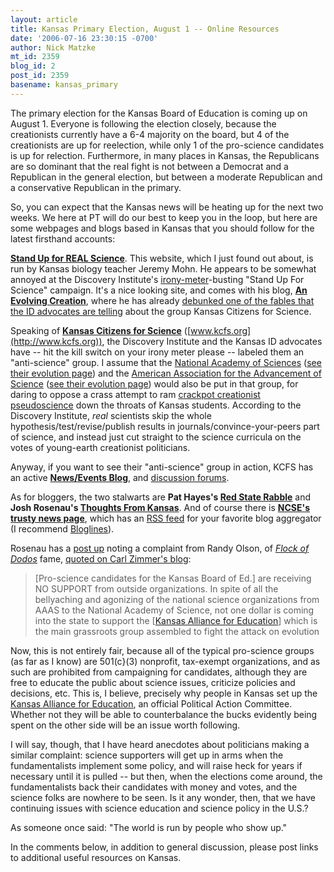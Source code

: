```yaml
---
layout: article
title: Kansas Primary Election, August 1 -- Online Resources
date: '2006-07-16 23:30:15 -0700'
author: Nick Matzke
mt_id: 2359
blog_id: 2
post_id: 2359
basename: kansas_primary
---
```

<img src="http://www.anevolvingcreation.net/standup/images/actualcontroversies_1.gif" alt="" style="float:left;" />The primary election for the Kansas Board of Education is coming up on August 1.  Everyone is following the election closely, because the creationists currently have a 6-4 majority on the board, but 4 of the creationists are up for reelection, while only 1 of the pro-science candidates is up for relection.  Furthermore, in many places in Kansas, the Republicans are so dominant that the real fight is not between a Democrat and a Republican in the general election, but between a moderate Republican and a conservative Republican in the primary.

So, you can expect that the Kansas news will be heating up for the next two weeks.  We here at PT will do our best to keep you in the loop, but here are some webpages and blogs based in Kansas that you should follow for the latest firsthand accounts:

**[Stand Up for REAL Science](http://www.anevolvingcreation.net/standup/)**.  This website, which I just found out about, is run by Kansas biology teacher Jeremy Mohn.  He appears to be somewhat annoyed at the Discovery Institute's [irony-meter](http://www.google.com/search?sourceid=mozclient&amp;ie=utf-8&amp;oe=utf-8&amp;q=irony-meter)-busting "Stand Up For Science" campaign.  It's a nice looking site, and comes with his blog, **[An Evolving Creation](http://www.anevolvingcreation.net/weblog.htm)**, where he has already [debunked one of the fables that the ID advocates are telling](http://www.anevolvingcreation.net/canard1.htm) about the group Kansas Citizens for Science.

Speaking of **[Kansas Citizens for Science](http://www.kcfs.org)** ([www.kcfs.org](http://www.kcfs.org)), the Discovery Institute and the Kansas ID advocates have -- hit the kill switch on your irony meter please -- labeled them an "anti-science" group.  I assume that the [National Academy of Sciences](http://nationalacademies.org) ([see their evolution page](http://nationalacademies.org/evolution/)) and the [American Association for the Advancement of Science](http://www.aaas.org) ([see their evolution page](http://www.aaas.org/news/press_room/evolution/)) would also be put in that group, for daring to oppose a crass attempt to ram [crackpot creationist pseudoscience](http://www.pandasthumb.org/archives/2006/07/no_one_here_but.html) down the throats of Kansas students.  According to the Discovery Institute, _real_ scientists skip the whole hypothesis/test/revise/publish results in journals/convince-your-peers part of science, and instead just cut straight to the science curricula on the votes of young-earth creationist politicians.  

Anyway, if you want to see their "anti-science" group in action, KCFS has an active **[News/Events Blog](http://www.kcfs.org/kcfsnews/)**, and [discussion forums](http://www.kcfs.org/cgi-bin/ultimatebb.cgi).

As for bloggers, the two stalwarts are **Pat Hayes's [Red State Rabble](http://redstaterabble.blogspot.com/)** and **Josh Rosenau's [Thoughts From Kansas](http://jgrr.blogspot.com/)**.  And of course there is **[NCSE's trusty news page](http://www.ncseweb.org/)**, which has an [RSS feed](http://www.ncseweb.org/rss/ncseweb.xml) for your favorite blog aggregator (I recommend [Bloglines](http://www.bloglines.com/)).

Rosenau has a [post up](http://jgrr.blogspot.com/2006/07/dodos.html) noting a complaint from Randy Olson, of [_Flock of Dodos_](http://www.flockofdodos.com/) fame, [quoted on Carl Zimmer's blog](http://scienceblogs.com/loom/2006/07/13/dodos_in_kansas.php):

> \[Pro-science candidates for the Kansas Board of Ed.\] are receiving NO SUPPORT from outside organizations. In spite of all the bellyaching and agonizing of the national science organizations from AAAS to the National Academy of Science, not one dollar is coming into the state to support the \[[Kansas Alliance for Education](http://www.ksalliance.org/index.htm)\] which is the main grassroots group assembled to fight the attack on evolution

Now, this is not entirely fair, because all of the typical pro-science groups (as far as I know) are 501(c}(3) nonprofit, tax-exempt organizations, and as such are prohibited from campaigning for candidates, although they are free to educate the public about science issues, criticize policies and decisions, etc.  This is, I believe, precisely why people in Kansas set up the [Kansas Alliance for Education](http://www.ksalliance.org/index.htm), an official Political Action Committee.  Whether not they will be able to counterbalance the bucks evidently being spent on the other side will be an issue worth following.  

I will say, though, that I have heard anecdotes about politicians making a similar complaint: science supporters will get up in arms when the fundamentalists implement some policy, and will raise heck for years if necessary until it is pulled -- but then, when the elections come around, the fundamentalists back their candidates with money and votes, and the science folks are nowhere to be seen.  Is it any wonder, then, that we have continuing issues with science education and science policy in the U.S.?  

As someone once said: "The world is run by people who show up."

In the comments below, in addition to general discussion, please post links to additional useful resources on Kansas.
